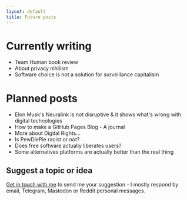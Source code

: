 ```yaml
---
layout: default
title: Future posts
---
```


# Currently writing

* Team Human book review
* About privacy nihilism
* Software choice is not a solution for surveillance capitalism


# Planned posts

* Elon Musk's Neuralink is not disruptive & it shows what's wrong with digital technologies
* How to make a GitHub Pages Blog - A journal
* More about Digital Rights...
* Is PewDiePie racist or not?
* Does free software actually liberates users?
* Some alternatives platforms are actually better than the real thing

## Suggest a topic or idea

[Get in touch with me][con] to send me your suggestion - I mostly respond by email, Telegram, Mastodon or Reddit personal messages.

[con]: https://alex-esc.github.io/en_us/contact
